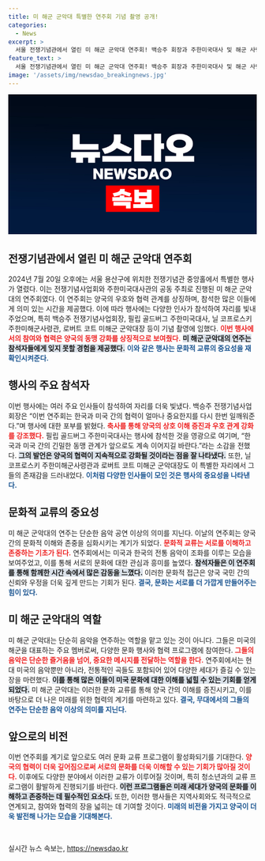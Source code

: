 ```yaml
---
title: 미 해군 군악대 특별한 연주회 기념 촬영 공개!
categories:
  - News
excerpt: >
  서울 전쟁기념관에서 열린 미 해군 군악대 연주회! 백승주 회장과 주한미국대사 및 해군 사령관들이 함께한 특별한 순간을 놓치지 마세요!
feature_text: >
  서울 전쟁기념관에서 열린 미 해군 군악대 연주회! 백승주 회장과 주한미국대사 및 해군 사령관들이 함께한 특별한 순간을 놓치지 마세요!
image: '/assets/img/newsdao_breakingnews.jpg'
---
```


<p><img src="/assets/img/newsdao_breakingnews.jpg" alt="bookingtag 속보" /></p>

<h2 data-ke-size="size26">전쟁기념관에서 열린 미 해군 군악대 연주회</h2>

<p data-ke-size="size16">2024년 7월 20일 오후에는 서울 용산구에 위치한 전쟁기념관 중앙홀에서 특별한 행사가 열렸다. 이는 전쟁기념사업회와 주한미국대사관의 공동 주최로 진행된 미 해군 군악대의 연주회였다. 이 연주회는 양국의 우호와 협력 관계를 상징하며, 참석한 많은 이들에게 의미 있는 시간을 제공했다. 이에 따라 행사에는 다양한 인사가 참석하여 자리를 빛내주었으며, 특히 백승주 전쟁기념사업회장, 필립 골드버그 주한미국대사, 닐 코프로스키 주한미해군사령관, 로버트 코트 미해군 군악대장 등이 기념 촬영에 임했다. <b><span style="color: #ee2323;">이번 행사에서의 참여와 협력은 양국의 동맹 강화를 상징적으로 보여줬다.</span></b> <b><span style="background-color: #21538527;">미 해군 군악대의 연주는 참석자들에게 잊지 못할 경험을 제공했다.</span></b> <b><span style="color: #1a5490;">이와 같은 행사는 문화적 교류의 중요성을 재확인시켜준다.</span></b></p>

<h2 data-ke-size="size26">행사의 주요 참석자</h2>

<p data-ke-size="size16">이번 행사에는 여러 주요 인사들이 참석하여 자리를 더욱 빛냈다. 백승주 전쟁기념사업회장은 “이번 연주회는 한국과 미국 간의 협력이 얼마나 중요한지를 다시 한번 일깨워준다.”며 행사에 대한 포부를 밝혔다. <b><span style="color: #ee2323;">축사를 통해 양국의 상호 이해 증진과 우호 관계 강화를 강조했다.</span></b> 필립 골드버그 주한미국대사는 행사에 참석한 것을 영광으로 여기며, “한국과 미국 간의 긴밀한 동맹 관계가 앞으로도 계속 이어지길 바란다.”라는 소감을 전했다. <b><span style="background-color: #21538527;">그의 발언은 양국의 협력이 지속적으로 강화될 것이라는 점을 잘 나타냈다.</span></b> 또한, 닐 코프로스키 주한미해군사령관과 로버트 코트 미해군 군악대장도 이 특별한 자리에서 그들의 존재감을 드러내었다. <b><span style="color: #1a5490;">이처럼 다양한 인사들이 모인 것은 행사의 중요성을 나타낸다.</span></b></p>

<h2 data-ke-size="size26">문화적 교류의 중요성</h2>

<p data-ke-size="size16">미 해군 군악대의 연주는 단순한 음악 공연 이상의 의미를 지닌다. 이날의 연주회는 양국 간의 문화적 이해와 존중을 심화시키는 계기가 되었다. <b><span style="color: #ee2323;">문화적 교류는 서로를 이해하고 존중하는 기초가 된다.</span></b> 연주회에서는 미국과 한국의 전통 음악이 조화를 이루는 모습을 보여주었고, 이를 통해 서로의 문화에 대한 관심과 흥미를 높였다. <b><span style="background-color: #21538527;">참석자들은 이 연주회를 통해 함께한 시간 속에서 많은 감동을 느꼈다.</span></b> 이러한 문화적 접근은 양국 국민 간의 신뢰와 우정을 더욱 깊게 만드는 기회가 된다. <b><span style="color: #1a5490;">결국, 문화는 서로를 더 가깝게 만들어주는 힘이 있다.</span></b></p>

<h2 data-ke-size="size26">미 해군 군악대의 역할</h2>

<p data-ke-size="size16">미 해군 군악대는 단순히 음악을 연주하는 역할을 맡고 있는 것이 아니다. 그들은 미국의 해군을 대표하는 주요 멤버로써, 다양한 문화 행사와 협력 프로그램에 참여한다. <b><span style="color: #ee2323;">그들의 음악은 단순한 즐거움을 넘어, 중요한 메시지를 전달하는 역할을 한다.</span></b> 연주회에서는 현대 미국의 음악뿐만 아니라, 전통적인 곡들도 포함되어 있어 다양한 세대가 즐길 수 있는 장을 마련했다. <b><span style="background-color: #21538527;">이를 통해 많은 이들이 미국 문화에 대한 이해를 넓힐 수 있는 기회를 얻게 되었다.</span></b> 미 해군 군악대는 이러한 문화 교류를 통해 양국 간의 이해를 증진시키고, 이를 바탕으로 더 나은 미래를 위한 협력의 계기를 마련하고 있다. <b><span style="color: #1a5490;">결국, 무대에서의 그들의 연주는 단순한 음악 이상의 의미를 지닌다.</span></b></p>

<h2 data-ke-size="size26">앞으로의 비전</h2>

<p data-ke-size="size16">이번 연주회를 계기로 앞으로도 여러 문화 교류 프로그램이 활성화되기를 기대한다. <b><span style="color: #ee2323;">양국의 협력이 더욱 깊어짐으로써 서로의 문화를 더욱 이해할 수 있는 기회가 많아질 것이다.</span></b> 이후에도 다양한 분야에서 이러한 교류가 이루어질 것이며, 특히 청소년과의 교류 프로그램이 활발하게 진행되기를 바란다. <b><span style="background-color: #21538527;">이런 프로그램들은 미래 세대가 양국의 문화를 이해하고 존중하는 데 필수적인 요소다.</span></b> 또한, 이러한 행사들은 지역사회와도 적극적으로 연계되고, 참여와 협력의 장을 넓히는 데 기여할 것이다. <b><span style="color: #1a5490;">미래의 비전을 가지고 양국이 더욱 발전해 나가는 모습을 기대해본다.</span></b></p>

<p data-ke-size="size16">&nbsp;</p>
실시간 뉴스 속보는, <a href="https://newsdao.kr" rel="dofollow">https://newsdao.kr</a>


